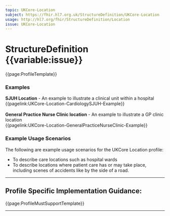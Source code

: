 ```yaml
---
topic: UKCore-Location
subject: https://fhir.hl7.org.uk/StructureDefinition/UKCore-Location
usage: http://hl7.org/fhir/StructureDefinition/Location
issue: UKCore-Location
---
```

# StructureDefinition {{variable:issue}}

<nocheck>
{{page:ProfileTemplate}}

<div id="Examples" class="tabcontent">
  <h3>Examples</h3>
  <b>SJUH Location</b> -  An example to illustrate a clinical unit within a hospital<br/>
{{pagelink:UKCore-Location-CardiologySJUH-Example}}
 <br><br>
 <b>General Practice Nurse Clinic location</b> - An example to illustrate a GP clinic location<br/>
 {{pagelink:UKCore-Location-GeneralPracticeNurseClinic-Example}}
</div>
</nocheck>


<div id="ProfileGuidance">

### Example Usage Scenarios ###
The following are example usage scenarios for the UKCore Location profile:

- To describe care locations such as hospital wards
- To describe locations where patient care has or may take place, including scenes of accidents like by the side of a road.

<hr class="thickline">

## Profile Specific Implementation Guidance: ##

{{page:ProfileMustSupportTemplate}}

</div>

---